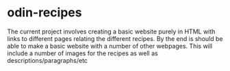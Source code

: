 # odin-recipes
The current project involves creating a basic website purely in HTML with links to different pages relating the different recipes. By the end is should be able to make a basic website with a number of other webpages.
This will include a number of images for the recipes as well as descriptions/paragraphs/etc
